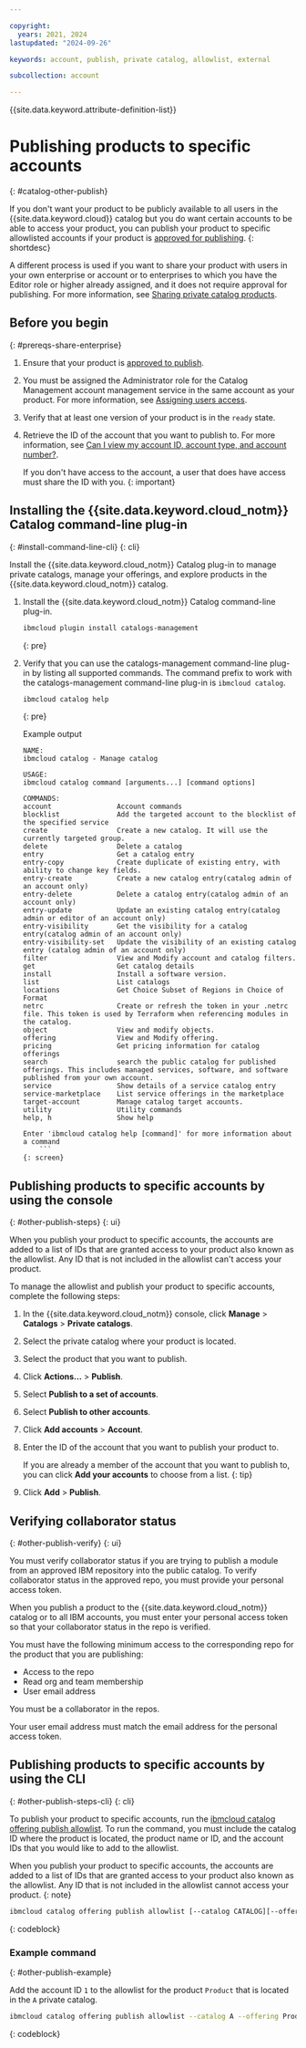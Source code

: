 ```yaml
---

copyright:
  years: 2021, 2024
lastupdated: "2024-09-26"

keywords: account, publish, private catalog, allowlist, external

subcollection: account

---
```


{{site.data.keyword.attribute-definition-list}}


# Publishing products to specific accounts
{: #catalog-other-publish}

If you don't want your product to be publicly available to all users in the {{site.data.keyword.cloud}} catalog but you do want certain accounts to be able to access your product, you can publish your product to specific allowlisted accounts if your product is [approved for publishing](/docs/sell?topic=sell-sw-publish&interface=ui#sw-request-approval).
{: shortdesc}

A different process is used if you want to share your product with users in your own enterprise or account or to enterprises to which you have the Editor role or higher already assigned, and it does not require approval for publishing. For more information, see [Sharing private catalog products](/docs/account?topic=account-catalog-share&interface=ui).

## Before you begin
{: #prereqs-share-enterprise}

1. Ensure that your product is [approved to publish](/docs/sell?topic=sell-sw-publish&interface=ui#sw-request-approval).

1. You must be assigned the Administrator role for the Catalog Management account management service in the same account as your product. For more information, see [Assigning users access](/docs/account?topic=account-catalog-access).

1. Verify that at least one version of your product is in the `ready` state.

1. Retrieve the ID of the account that you want to publish to. For more information, see [Can I view my account ID, account type, and account number?](/docs/account?topic=account-accountfaqs#account-details).

   If you don't have access to the account, a user that does have access must share the ID with you.
   {: important}

## Installing the {{site.data.keyword.cloud_notm}} Catalog command-line plug-in
{: #install-command-line-cli}
{: cli}

Install the {{site.data.keyword.cloud_notm}} Catalog plug-in to manage private catalogs, manage your offerings, and explore products in the {{site.data.keyword.cloud_notm}} catalog.

1. Install the {{site.data.keyword.cloud_notm}} Catalog command-line plug-in.
    ```sh
    ibmcloud plugin install catalogs-management
    ```
    {: pre}

1. Verify that you can use the catalogs-management command-line plug-in by listing all supported commands. The command prefix to work with the catalogs-management command-line plug-in is `ibmcloud catalog`.
    ```sh
    ibmcloud catalog help
    ```
    {: pre}

    Example output 
    ```text
    NAME:
    ibmcloud catalog - Manage catalog

    USAGE:
    ibmcloud catalog command [arguments...] [command options]

    COMMANDS:
    account                Account commands
    blocklist              Add the targeted account to the blocklist of the specified service
    create                 Create a new catalog. It will use the currently targeted group.
    delete                 Delete a catalog
    entry                  Get a catalog entry
    entry-copy             Create duplicate of existing entry, with ability to change key fields.
    entry-create           Create a new catalog entry(catalog admin of an account only)
    entry-delete           Delete a catalog entry(catalog admin of an account only)
    entry-update           Update an existing catalog entry(catalog admin or editor of an account only)
    entry-visibility       Get the visibility for a catalog entry(catalog admin of an account only)
    entry-visibility-set   Update the visibility of an existing catalog entry (catalog admin of an account only)
    filter                 View and Modify account and catalog filters.
    get                    Get catalog details
    install                Install a software version.
    list                   List catalogs
    locations              Get Choice Subset of Regions in Choice of Format
    netrc                  Create or refresh the token in your .netrc file. This token is used by Terraform when referencing modules in the catalog.
    object                 View and modify objects.
    offering               View and Modify offering.
    pricing                Get pricing information for catalog offerings
    search                 search the public catalog for published offerings. This includes managed services, software, and software published from your own account.
    service                Show details of a service catalog entry
    service-marketplace    List service offerings in the marketplace
    target-account         Manage catalog target accounts.
    utility                Utility commands
    help, h                Show help

    Enter 'ibmcloud catalog help [command]' for more information about a command
        ```
    {: screen}

## Publishing products to specific accounts by using the console
{: #other-publish-steps}
{: ui}

When you publish your product to specific accounts, the accounts are added to a list of IDs that are granted access to your product also known as the allowlist. Any ID that is not included in the allowlist can't access your product.

To manage the allowlist and publish your product to specific accounts, complete the following steps:

1. In the {{site.data.keyword.cloud_notm}} console, click **Manage** > **Catalogs** > **Private catalogs**.
1. Select the private catalog where your product is located.
1. Select the product that you want to publish.
1. Click **Actions...** > **Publish**.
1. Select **Publish to a set of accounts**.
1. Select **Publish to other accounts**.
1. Click **Add accounts** > **Account**.
1. Enter the ID of the account that you want to publish your product to.

   If you are already a member of the account that you want to publish to, you can click **Add your accounts** to choose from a list.
   {: tip}

1. Click **Add** > **Publish**.

## Verifying collaborator status
{: #other-publish-verify}
{: ui}

You must verify collaborator status if you are trying to publish a module from an approved IBM repository into the public catalog. To verify collaborator status in the approved repo, you must provide your personal access token.

When you publish a product to the {{site.data.keyword.cloud_notm}} catalog or to all IBM accounts, you must enter your personal access token so that your collaborator status in the repo is verified.

You must have the following minimum access to the corresponding repo for the product that you are publishing:
- Access to the repo
- Read org and team membership
- User email address

You must be a collaborator in the repos.

Your user email address must match the email address for the personal access token.

## Publishing products to specific accounts by using the CLI
{: #other-publish-steps-cli}
{: cli}

To publish your product to specific accounts, run the [ibmcloud catalog offering publish allowlist](/docs/cli?topic=cli-manage-catalogs-plugin#publish-offering-allowllist). To run the command, you must include the catalog ID where the product is located, the product name or ID, and the account IDs that you would like to add to the allowlist.

When you publish your product to specific accounts, the accounts are added to a list of IDs that are granted access to your product also known as the allowlist. Any ID that is not included in the allowlist cannot access your product.
{: note}

```bash
ibmcloud catalog offering publish allowlist [--catalog CATALOG][--offering OFFERING][--account-ids ACCOUNT-IDS].
```
{: codeblock}

### Example command
{: #other-publish-example}

Add the account ID `1` to the allowlist for the product `Product` that is located in the `A` private catalog.

```bash
ibmcloud catalog offering publish allowlist --catalog A --offering Product --account-ids 1
```
{: codeblock}
